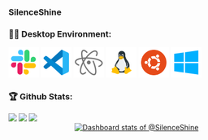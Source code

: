 ### SilenceShine 

### 👨‍💻 Desktop Environment: 
<p align="left">
  <img style="margin: auto;" src="https://raw.githubusercontent.com/sachinverma53121/sachinverma53121/master/icons/slack.png" alt=slack width="60" height="60"/>
  <img style="margin: auto;" src="https://raw.githubusercontent.com/sachinverma53121/sachinverma53121/master/icons/vsc.png" alt=vs width="60" height="60"/>
  <img style="margin: auto;" src="https://raw.githubusercontent.com/sachinverma53121/sachinverma53121/master/icons/atom.png" alt=atom width="60" height="60"/>
  <img style="margin: auto;" src="https://raw.githubusercontent.com/sachinverma53121/sachinverma53121/master/icons/linux.png" alt=linux width="60" height="60"/>
  <img style="margin: auto;" src="https://raw.githubusercontent.com/sachinverma53121/sachinverma53121/master/icons/ubuntu.png" alt=ubuntu width="60" height="60"/>
  <img style="margin: auto;" src="https://raw.githubusercontent.com/sachinverma53121/sachinverma53121/master/icons/win10.png" alt=windows10 width="60" height="60"/>
</p>

### 🏆 Github Stats:
<picture>
  <source
    media="(prefers-color-scheme: dark)"
    srcset="https://github-profile-summary-cards.vercel.app/api/cards/most-commit-language?username=SilenceShine&theme=github_dark"
  />
  <img
    src="https://github-profile-summary-cards.vercel.app/api/cards/most-commit-language?username=SilenceShine&theme=github"
  />
</picture>
<picture>
  <source
    media="(prefers-color-scheme: dark)"
    srcset="https://github-profile-summary-cards.vercel.app/api/cards/repos-per-language?username=SilenceShine&theme=github_dark"
  />
  <img
    src="https://github-profile-summary-cards.vercel.app/api/cards/repos-per-language?username=SilenceShine&theme=github"
  />
</picture>
<picture>
  <source
    media="(prefers-color-scheme: dark)"
    srcset="https://github-profile-summary-cards.vercel.app/api/cards/profile-details?username=SilenceShine&theme=github_dark"
  />
  <img
    src="https://github-profile-summary-cards.vercel.app/api/cards/profile-details?username=SilenceShine&theme=github"
  />
</picture>
<!-- Copy-paste in your Readme.md file -->
<a href="https://next.ossinsight.io/widgets/official/compose-user-dashboard-stats?user_id=126382592" target="_blank" style="display: block" align="center">
  <picture>
    <source media="(prefers-color-scheme: dark)" srcset="https://next.ossinsight.io/widgets/official/compose-user-dashboard-stats/thumbnail.png?user_id=126382592&image_size=auto&color_scheme=dark" width="771" height="auto">
    <img alt="Dashboard stats of @SilenceShine" src="https://next.ossinsight.io/widgets/official/compose-user-dashboard-stats/thumbnail.png?user_id=126382592&image_size=auto&color_scheme=light" width="771" height="auto">
  </picture>
</a>
<!-- Made with [OSS Insight](https://ossinsight.io/) -->
